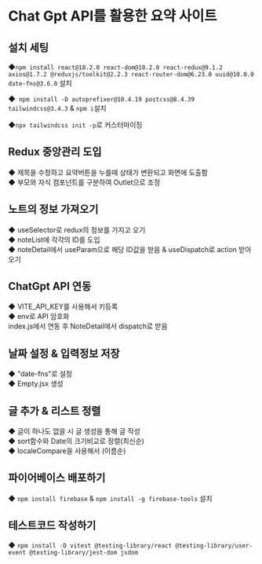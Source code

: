 # Chat Gpt API를 활용한 요약 사이트 

## 설치 세팅 <br/>

◆`npm install react@18.2.0 react-dom@18.2.0 react-redux@9.1.2 axios@1.7.2 @reduxjs/toolkit@2.2.3 react-router-dom@6.23.0 uuid@10.0.0 date-fns@3.6.0` 설치 <br/>

◆` npm install -D autoprefixer@10.4.19 postcss@8.4.39 tailwindcss@3.4.3`  & `npm i`설치<br/>

◆`npx tailwindcss init -p`로 커스터마이징 <br/>

## Redux 중앙관리 도입 <br/>

◆ 제목을 수정하고 요약버튼을 누를때 상태가 변환되고 화면에 도출함 <br/>
◆ 부모와 자식 컴포넌트를 구분하여 Outlet으로 조정 <br/>

## 노트의 정보 가져오기 <br/>
◆ useSelector로 redux의 정보를 가지고 오기<br/>
◆ noteList에 각각의 ID를 도입 <br/>
◆ noteDetail에서 useParam으로 해당 ID값을 받음 & useDispatch로 action 받아오기<br/>

## ChatGpt API 연동 <br/> 
◆ VITE_API_KEY를 사용해서 키등록 <br/>
◆ env로 API 암호화  <br/>
index.js에서 연동 후 NoteDetail에서 dispatch로 받음 <br/>

## 날짜 설정 & 입력정보 저장 <br/> 

◆ "date-fns"로 설정 <br/> 
◆ Empty.jsx 생성 <br/> 

## 글 추가 & 리스트 정렬 <br/> 

◆ 글이 하나도 없을 시 글 생성을 통해 글 작성 <br/> 
◆ sort함수와 Date의 크기비교로 정렬(최신순) <br/> 
◆ localeCompare을 사용해서 (이름순)<br/> 

## 파이어베이스 배포하기<br/>
◆ `npm install firebase` & `npm install -g firebase-tools` 설치<br/> 

## 테스트코드 작성하기 <br/>
◆ `npm install -D vitest @testing-library/react @testing-library/user-event @testing-library/jest-dom jsdom`




